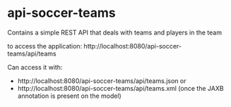 # api-soccer-teams

Contains a simple REST API that deals with teams and players in the team


to access the application: http://localhost:8080/api-soccer-teams/api/teams

Can access it with:
- http://localhost:8080/api-soccer-teams/api/teams.json or
- http://localhost:8080/api-soccer-teams/api/teams.xml (once the JAXB annotation is present on the model)


